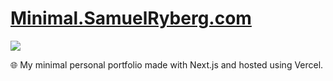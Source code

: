 # [Minimal.SamuelRyberg.com](https://minimal.samuelryberg.com/)

<div>
  <a aria-label="GitHub License" href="https://github.com/TheExeQ/minimal.samuelryberg.com/blob/master/LICENSE">
    <img src="https://img.shields.io/github/license/TheExeQ/minimal.samuelryberg.com?color=%2334D058&logo=github&style=flat-square&label=License">
  </a>
</div>

🌐 My minimal personal portfolio made with Next.js and hosted using Vercel.

